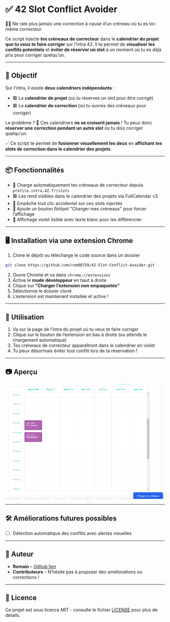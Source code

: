 # ✅ 42 Slot Conflict Avoider

👨‍🏫 Ne rate plus jamais une correction à cause d’un créneau où tu es toi-même correcteur.

Ce script injecte **tes créneaux de correcteur** dans le **calendrier du projet que tu veux te faire corriger** sur l’intra 42.
Il te permet de **visualiser les conflits potentiels** et **éviter de réserver un slot** à un moment où tu es déjà pris pour corriger quelqu’un.

---

## 🎯 Objectif

Sur l’intra, il existe **deux calendriers indépendants** :
- 🟩 Le **calendrier de projet** (où tu réserves un slot pour être corrigé)
- 🟪 Le **calendrier de correction** (où tu ouvres des créneaux pour corriger)

Le problème ?
🔁 Ces calendriers **ne se croisent jamais** ! Tu peux donc **réserver une correction pendant un autre slot** ou tu dois corriger quelqu'un.

✅ Ce script te permet de **fusionner visuellement les deux** en **affichant tes slots de correction dans le calendrier des projets**.

---

## 📦 Fonctionnalités

- 🔁 Charge automatiquement tes créneaux de correcteur depuis `profile.intra.42.fr/slots`
- 🟪 Les rend visibles dans le calendrier des projets via FullCalendar v3
- 🚫 Empêche tout clic accidentel sur ces slots injectés
- 🔘 Ajoute un bouton flottant "Charger mes créneaux" pour forcer l’affichage
- 🌈 Affichage violet lisible avec texte blanc pour les différencier

---

## 🖥️ Installation via une extension Chrome

1. Clone le dépôt ou télécharge le code source dans un dossier

```bash
git clone https://github.com/rom98759/42-Slot-Conflict-Avoider.git
```
2. Ouvre Chrome et va dans `chrome://extensions`
3. Active le **mode développeur** en haut à droite
4. Clique sur **"Charger l’extension non empaquetée"**
5. Sélectionne le dossier cloné
6. L’extension est maintenant installée et active !

---

## 🧪 Utilisation

1. Va sur la page de l’intra du projet où tu veux te faire corriger
2. Clique sur le bouton de l’extension en bas à droite (ou attends le chargement automatique)
3. Tes créneaux de correcteur apparaîtront dans le calendrier en violet
4. Tu peux désormais éviter tout conflit lors de ta réservation !

---

## 📷 Aperçu

![Aperçu de l'extension](image.png)

---

## 🛠️ Améliorations futures possibles

* [ ] Détection automatique des conflits avec alertes visuelles

---

## 👤 Auteur

* **Romain** – [Github lien](https://github.com/rom98759)
* **Contributeurs** – N’hésite pas à proposer des améliorations ou corrections !

---

## 📝 Licence

Ce projet est sous licence MIT - consulte le fichier [LICENSE](LICENSE) pour plus de détails.
